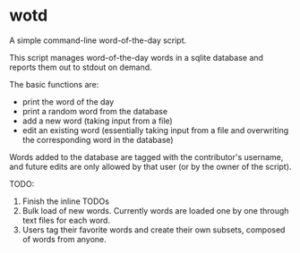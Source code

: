 # wotd
A simple command-line word-of-the-day script.

This script manages word-of-the-day words in a sqlite database and reports them out to stdout on demand.

The basic functions are:
- print the word of the day
- print a random word from the database
- add a new word (taking input from a file)
- edit an existing word (essentially taking input from a file and overwriting the corresponding word in the database)

Words added to the database are tagged with the contributor's username, and future edits are only allowed by that user (or by the owner of the script).

TODO:
1. Finish the inline TODOs
2. Bulk load of new words.  Currently words are loaded one by one through text files for each word.
3. Users tag their favorite words and create their own subsets, composed of words from anyone.
